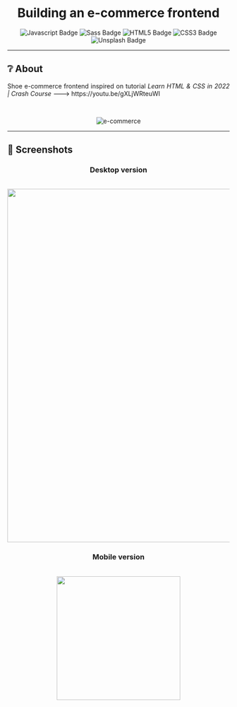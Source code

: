 <h1 align="center">Building an e-commerce frontend</h1>

<div align="center">
  
![Javascript Badge](https://img.shields.io/badge/Javascript-F7DF1E?style=for-the-badge&logo=javascript&logoColor=white)
![Sass Badge](https://img.shields.io/badge/Sass-CC6699?style=for-the-badge&logo=sass&logoColor=white)
![HTML5 Badge](https://img.shields.io/badge/HTML5-E34F26?style=for-the-badge&logo=html5&logoColor=white)
![CSS3 Badge](https://img.shields.io/badge/CSS3-1572B6?style=for-the-badge&logo=css3&logoColor=white)
![Unsplash Badge](https://img.shields.io/badge/Unsplash-000000?style=for-the-badge&logo=unsplash&logoColor=white)

</div>

---

## ❔ About

<p align="justify">Shoe e-commerce frontend inspired on tutorial <i>Learn HTML & CSS in 2022 | Crash Course</i> --->  https://youtu.be/gXLjWRteuWI</p/

<br/><div align="center">

![e-commerce](https://user-images.githubusercontent.com/94974740/170084745-9fdf7df5-1fce-4310-86b8-e3b4028f301a.png)

</div>

---

## 📸 Screenshots

<div align="center">
  
### Desktop version
<br/>

<img src="https://user-images.githubusercontent.com/94974740/162811652-b5ddc10b-2224-41be-bd09-70f9da72fe42.PNG" width="800" height="auto">

### Mobile version
<br/>

<img src="https://user-images.githubusercontent.com/94974740/162811693-286fe95a-abe3-47f6-b572-62964097a70f.PNG" width="280" height="auto">
  
</div/>
